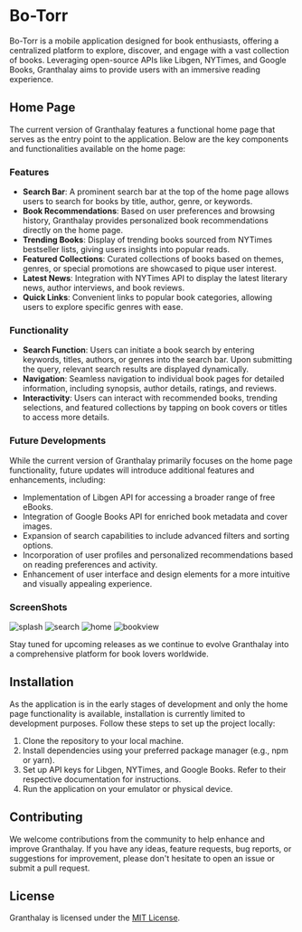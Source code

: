 # Bo-Torr

Bo-Torr is a mobile application designed for book enthusiasts, offering a centralized platform to explore, discover, and engage with a vast collection of books. Leveraging open-source APIs like Libgen, NYTimes, and Google Books, Granthalay aims to provide users with an immersive reading experience.

## Home Page

The current version of Granthalay features a functional home page that serves as the entry point to the application. Below are the key components and functionalities available on the home page:

### Features

- **Search Bar**: A prominent search bar at the top of the home page allows users to search for books by title, author, genre, or keywords.
- **Book Recommendations**: Based on user preferences and browsing history, Granthalay provides personalized book recommendations directly on the home page.
- **Trending Books**: Display of trending books sourced from NYTimes bestseller lists, giving users insights into popular reads.
- **Featured Collections**: Curated collections of books based on themes, genres, or special promotions are showcased to pique user interest.
- **Latest News**: Integration with NYTimes API to display the latest literary news, author interviews, and book reviews.
- **Quick Links**: Convenient links to popular book categories, allowing users to explore specific genres with ease.

### Functionality

- **Search Function**: Users can initiate a book search by entering keywords, titles, authors, or genres into the search bar. Upon submitting the query, relevant search results are displayed dynamically.
- **Navigation**: Seamless navigation to individual book pages for detailed information, including synopsis, author details, ratings, and reviews.
- **Interactivity**: Users can interact with recommended books, trending selections, and featured collections by tapping on book covers or titles to access more details.

### Future Developments

While the current version of Granthalay primarily focuses on the home page functionality, future updates will introduce additional features and enhancements, including:

- Implementation of Libgen API for accessing a broader range of free eBooks.
- Integration of Google Books API for enriched book metadata and cover images.
- Expansion of search capabilities to include advanced filters and sorting options.
- Incorporation of user profiles and personalized recommendations based on reading preferences and activity.
- Enhancement of user interface and design elements for a more intuitive and visually appealing experience.

### ScreenShots

![splash](https://github.com/jalakamkiran/libgen-client/assets/39314292/57cfc976-6a4c-41f3-a58f-d92a60d07fd0)
![search](https://github.com/jalakamkiran/libgen-client/assets/39314292/2e671fd4-9e6c-4a23-aff9-19d0f9483fc8)
![home](https://github.com/jalakamkiran/libgen-client/assets/39314292/3941afec-8f18-40f3-a687-aa7c31659b4f)
![bookview](https://github.com/jalakamkiran/libgen-client/assets/39314292/42cba5eb-8f65-4c25-a311-281cc971e320)

Stay tuned for upcoming releases as we continue to evolve Granthalay into a comprehensive platform for book lovers worldwide.

## Installation

As the application is in the early stages of development and only the home page functionality is available, installation is currently limited to development purposes. Follow these steps to set up the project locally:

1. Clone the repository to your local machine.
2. Install dependencies using your preferred package manager (e.g., npm or yarn).
3. Set up API keys for Libgen, NYTimes, and Google Books. Refer to their respective documentation for instructions.
4. Run the application on your emulator or physical device.

## Contributing

We welcome contributions from the community to help enhance and improve Granthalay. If you have any ideas, feature requests, bug reports, or suggestions for improvement, please don't hesitate to open an issue or submit a pull request.

## License

Granthalay is licensed under the [MIT License](LICENSE).
